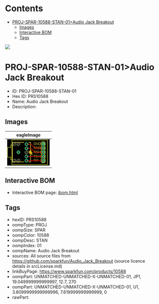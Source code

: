



Contents
========

* [PROJ-SPAR-10588-STAN-01>Audio Jack Breakout](#proj-spar-10588-stan-01audio-jack-breakout)
	* [Images](#images)
	* [Interactive BOM](#interactive-bom)
	* [Tags](#tags)
  
![][im]
# PROJ-SPAR-10588-STAN-01>Audio Jack Breakout

- ID: PROJ-SPAR-10588-STAN-01
- Hex ID: PRS10588
- Name: Audio Jack Breakout
- Description: 

## Images
  
  

|eagleImage|
| :---: |
|[![eagleImage](eagleImage_140.png)](eagleImage_600.png)|

## Interactive BOM

- Interactive BOM page: [ibom.html](kicad/bom/ibom.html)

## Tags

- hexID: PRS10588
- oompType: PROJ
- oompSize: SPAR
- oompColor: 10588
- oompDesc: STAN
- oompIndex: 01
- oompName: Audio Jack Breakout
- sources: All source files from https://github.com/sparkfun/Audio_Jack_Breakout (source licence details in srcLicense.md)
- linkBuyPage: https://www.sparkfun.com/products/10588
- oompPart: UNMATCHED-UNMATCHED-X-UNMATCHED-01, JP1, 19.049999999999997, 12.7, 270
- oompPart: UNMATCHED-UNMATCHED-X-UNMATCHED-01, U1, 3.8099999999999996, 7.619999999999999, 0
- rawPart: 



[im]: eagleImage_450.png
